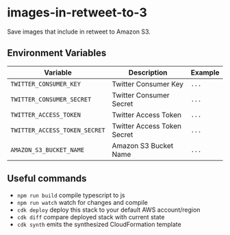 # images-in-retweet-to-3

Save images that include in retweet to Amazon S3.


## Environment Variables

| Variable                      | Description                 | Example |
| ----------------------------- | --------------------------- | ------- |
| `TWITTER_CONSUMER_KEY`        | Twitter Consumer Key        | `...`   |
| `TWITTER_CONSUMER_SECRET`     | Twitter Consumer Secret     | `...`   |
| `TWITTER_ACCESS_TOKEN`        | Twitter Access Token        | `...`   |
| `TWITTER_ACCESS_TOKEN_SECRET` | Twitter Access Token Secret | `...`   |
| `AMAZON_S3_BUCKET_NAME`       | Amazon S3 Bucket Name       | `...`   |


## Useful commands

 * `npm run build`   compile typescript to js
 * `npm run watch`   watch for changes and compile
 * `cdk deploy`      deploy this stack to your default AWS account/region
 * `cdk diff`        compare deployed stack with current state
 * `cdk synth`       emits the synthesized CloudFormation template
